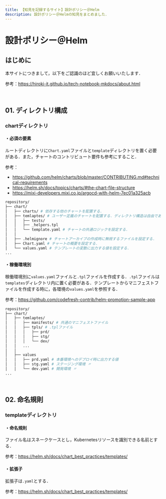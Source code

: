 ```yaml
---
title: 【知見を記録するサイト】設計ポリシー＠Helm
description: 設計ポリシー＠Helmの知見をまとめました．
---
```


# 設計ポリシー＠Helm

## はじめに

本サイトにつきまして，以下をご認識のほど宜しくお願いいたします．

参考：https://hiroki-it.github.io/tech-notebook-mkdocs/about.html

<br>

## 01. ディレクトリ構成 

### chartディレクトリ

#### ・必須の要素

ルートディレクトリに```Chart.yaml```ファイルと```template```ディレクトリを置く必要がある．また，チャートのコントリビュート要件も参考にすること．

参考：

- https://github.com/helm/charts/blob/master/CONTRIBUTING.md#technical-requirements
- https://helm.sh/docs/topics/charts/#the-chart-file-structure
- https://mixi-developers.mixi.co.jp/argocd-with-helm-7ec01a325acb

```bash
repository/
├── chart/
│   ├── charts/ # 依存する他のチャートを配置する．
│   ├── temlaptes/ # ユーザー定義のチャートを配置する．ディレクトリ構造は自由である．
│   │   ├── tests/
│   │   ├── _helpers.tpl
│   │   └── template.yaml # チャートの共通ロジックを設定する．
│   │
│   ├── .helmignore # チャートアーカイブの作成時に無視するファイルを設定する．
│   ├── Chart.yaml # チャートの概要を設定する．
│   └── values.yaml # テンプレートの変数に出力する値を設定する．
...
```

#### ・稼働環境別

稼働環境別に```values.yaml```ファイルと```.tpl```ファイルを作成する．```.tpl```ファイルは```templates```ディレクトリ内に置く必要がある．テンプレートからマニフェストファイルを作成する時に，各環境の```values.yaml```を参照する．

参考：https://github.com/codefresh-contrib/helm-promotion-sample-app

```bash
repository/
├── chart/
│   ├── temlaptes/
│   │   ├── manifests/ # 共通のマニフェストファイル
│   │   ├── tpls/ # .tplファイル
│   │   │   ├── prd/
│   │   │   ├── stg/
│   │   │   └── dev/         
│   │   ...
│   │
│   ├── values
│   │   ├── prd.yaml # 本番環境へのデプロイ時に出力する値
│   │   ├── stg.yaml # ステージング環境 〃
│   │   └── dev.yaml # 開発環境 〃
...
```

<br>

## 02. 命名規則

### templateディレクトリ

#### ・命名規則

ファイル名はスネークケースとし，Kubernetesリソースを識別できる名前とする．

参考：https://helm.sh/docs/chart_best_practices/templates/

#### ・拡張子

拡張子は```.yaml```とする．

参考：https://helm.sh/docs/chart_best_practices/templates/

<br>